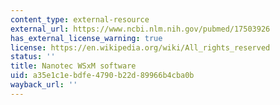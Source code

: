 ```yaml
---
content_type: external-resource
external_url: https://www.ncbi.nlm.nih.gov/pubmed/17503926
has_external_license_warning: true
license: https://en.wikipedia.org/wiki/All_rights_reserved
status: ''
title: Nanotec WSxM software
uid: a35e1c1e-bdfe-4790-b22d-89966b4cba0b
wayback_url: ''
---
```

